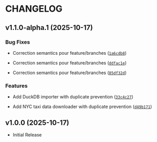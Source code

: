 # CHANGELOG

<!-- version list -->

## v1.1.0-alpha.1 (2025-10-17)

### Bug Fixes

- Correction semantics pour feature/branches
  ([`1a6cdb8`](https://github.com/AFlo59/brief_pipeline_data/commit/1a6cdb88a00c0149120cef2040877c59408cc231))

- Correction semantics pour feature/branches
  ([`ddfac1e`](https://github.com/AFlo59/brief_pipeline_data/commit/ddfac1e4f3ff0ae5446c214150d5967ed5f35da4))

- Correction semantics pour feature/branches
  ([`85df32d`](https://github.com/AFlo59/brief_pipeline_data/commit/85df32d97861cbbfd57b9b6df024ceada4aa0264))

### Features

- Add DuckDB importer with duplicate prevention
  ([`33c4c27`](https://github.com/AFlo59/brief_pipeline_data/commit/33c4c272124423ce0b0bee1e80f8cea347a912b8))

- Add NYC taxi data downloader with duplicate prevention
  ([`d49b171`](https://github.com/AFlo59/brief_pipeline_data/commit/d49b171cf6fbd3eafd39d199306a46e3b908527f))


## v1.0.0 (2025-10-17)

- Initial Release
